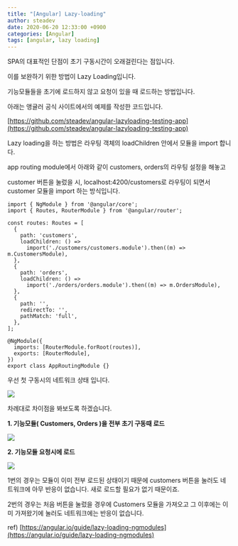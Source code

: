 ```yaml
---
title: "[Angular] Lazy-loading"
author: steadev
date: 2020-06-20 12:33:00 +0900
categories: [Angular]
tags: [angular, lazy loading]
---
```



SPA의 대표적인 단점이 초기 구동시간이 오래걸린다는 점입니다. 

이를 보완하기 위한 방법이 Lazy Loading입니다.

기능모듈들을 초기에 로드하지 않고 요청이 있을 때 로드하는 방법입니다. 

아래는 앵귤러 공식 사이트에서의 예제를 작성한 코드입니다.

[https://github.com/steadev/angular-lazyloading-testing-app](https://github.com/steadev/angular-lazyloading-testing-app)

Lazy loading을 하는 방법은 라우팅 객체의 loadChildren 안에서 모듈을 import 합니다. 

app routing module에서 아래와 같이 customers, orders의 라우팅 설정을 해놓고 

customer 버튼을 눌렀을 시, localhost:4200/customers로 라우팅이 되면서 customer 모듈을 import 하는 방식입니다.

```
import { NgModule } from '@angular/core';
import { Routes, RouterModule } from '@angular/router';

const routes: Routes = [
  {
    path: 'customers',
    loadChildren: () =>
      import('./customers/customers.module').then((m) => m.CustomersModule),
  },
  {
    path: 'orders',
    loadChildren: () =>
      import('./orders/orders.module').then((m) => m.OrdersModule),
  },
  {
    path: '',
    redirectTo: '',
    pathMatch: 'full',
  },
];

@NgModule({
  imports: [RouterModule.forRoot(routes)],
  exports: [RouterModule],
})
export class AppRoutingModule {}
```

우선 첫 구동시의 네트워크 상태 입니다. 

<img src="https://steadev.github.io/assets/images/angular/2020-06-20-1.png" />

차례대로 차이점을 봐보도록 하겠습니다.

**1\. 기능모듈( Customers, Orders )을 전부 초기 구동때 로드**

<img src="https://steadev.github.io/assets/images/angular/2020-06-20-2.png" />

**2\. 기능모듈 요청시에 로드** 

<img src="https://steadev.github.io/assets/images/angular/2020-06-20-3.png" />

1번의 경우는 모듈이 이미 전부 로드된 상태이기 때문에 customers 버튼을 눌러도 네트워크에 아무 반응이 없습니다. 새로 로드할 필요가 없기 때문이죠.

2번의 경우는 처음 버튼을 눌렀을 경우에 Customers 모듈을 가져오고 그 이후에는 이미 가져왔기에 눌러도 네트워크에는 반응이 없습니다. 

ref) [https://angular.io/guide/lazy-loading-ngmodules](https://angular.io/guide/lazy-loading-ngmodules)